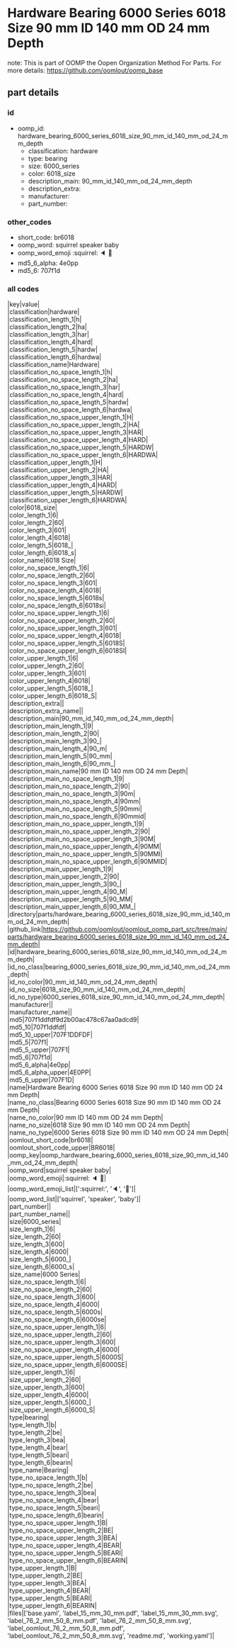 # Hardware Bearing 6000 Series 6018 Size 90 mm ID 140 mm OD 24 mm Depth  

note: This is part of OOMP the Oopen Organization Method For Parts. For more details: https://github.com/oomlout/oomp_base

##  part details





### id
* oomp_id: hardware_bearing_6000_series_6018_size_90_mm_id_140_mm_od_24_mm_depth
  * classification: hardware
  * type: bearing
  * size: 6000_series
  * color: 6018_size
  * description_main: 90_mm_id_140_mm_od_24_mm_depth
  * description_extra: 
  * manufacturer: 
  * part_number: 

### other_codes
* short_code: br6018
* oomp_word: squirrel speaker baby
* oomp_word_emoji :squirrel: :speaker: :baby:
* md5_6_alpha: 4e0pp
* md5_6: 707f1d

### all codes 
|key|value|  
|classification|hardware|  
|classification_length_1|h|  
|classification_length_2|ha|  
|classification_length_3|har|  
|classification_length_4|hard|  
|classification_length_5|hardw|  
|classification_length_6|hardwa|  
|classification_name|Hardware|  
|classification_no_space_length_1|h|  
|classification_no_space_length_2|ha|  
|classification_no_space_length_3|har|  
|classification_no_space_length_4|hard|  
|classification_no_space_length_5|hardw|  
|classification_no_space_length_6|hardwa|  
|classification_no_space_upper_length_1|H|  
|classification_no_space_upper_length_2|HA|  
|classification_no_space_upper_length_3|HAR|  
|classification_no_space_upper_length_4|HARD|  
|classification_no_space_upper_length_5|HARDW|  
|classification_no_space_upper_length_6|HARDWA|  
|classification_upper_length_1|H|  
|classification_upper_length_2|HA|  
|classification_upper_length_3|HAR|  
|classification_upper_length_4|HARD|  
|classification_upper_length_5|HARDW|  
|classification_upper_length_6|HARDWA|  
|color|6018_size|  
|color_length_1|6|  
|color_length_2|60|  
|color_length_3|601|  
|color_length_4|6018|  
|color_length_5|6018_|  
|color_length_6|6018_s|  
|color_name|6018 Size|  
|color_no_space_length_1|6|  
|color_no_space_length_2|60|  
|color_no_space_length_3|601|  
|color_no_space_length_4|6018|  
|color_no_space_length_5|6018s|  
|color_no_space_length_6|6018si|  
|color_no_space_upper_length_1|6|  
|color_no_space_upper_length_2|60|  
|color_no_space_upper_length_3|601|  
|color_no_space_upper_length_4|6018|  
|color_no_space_upper_length_5|6018S|  
|color_no_space_upper_length_6|6018SI|  
|color_upper_length_1|6|  
|color_upper_length_2|60|  
|color_upper_length_3|601|  
|color_upper_length_4|6018|  
|color_upper_length_5|6018_|  
|color_upper_length_6|6018_S|  
|description_extra||  
|description_extra_name||  
|description_main|90_mm_id_140_mm_od_24_mm_depth|  
|description_main_length_1|9|  
|description_main_length_2|90|  
|description_main_length_3|90_|  
|description_main_length_4|90_m|  
|description_main_length_5|90_mm|  
|description_main_length_6|90_mm_|  
|description_main_name|90 mm ID 140 mm OD 24 mm Depth|  
|description_main_no_space_length_1|9|  
|description_main_no_space_length_2|90|  
|description_main_no_space_length_3|90m|  
|description_main_no_space_length_4|90mm|  
|description_main_no_space_length_5|90mmi|  
|description_main_no_space_length_6|90mmid|  
|description_main_no_space_upper_length_1|9|  
|description_main_no_space_upper_length_2|90|  
|description_main_no_space_upper_length_3|90M|  
|description_main_no_space_upper_length_4|90MM|  
|description_main_no_space_upper_length_5|90MMI|  
|description_main_no_space_upper_length_6|90MMID|  
|description_main_upper_length_1|9|  
|description_main_upper_length_2|90|  
|description_main_upper_length_3|90_|  
|description_main_upper_length_4|90_M|  
|description_main_upper_length_5|90_MM|  
|description_main_upper_length_6|90_MM_|  
|directory|parts/hardware_bearing_6000_series_6018_size_90_mm_id_140_mm_od_24_mm_depth|  
|github_link|https://github.com/oomlout/oomlout_oomp_part_src/tree/main/parts/hardware_bearing_6000_series_6018_size_90_mm_id_140_mm_od_24_mm_depth|  
|id|hardware_bearing_6000_series_6018_size_90_mm_id_140_mm_od_24_mm_depth|  
|id_no_class|bearing_6000_series_6018_size_90_mm_id_140_mm_od_24_mm_depth|  
|id_no_color|90_mm_id_140_mm_od_24_mm_depth|  
|id_no_size|6018_size_90_mm_id_140_mm_od_24_mm_depth|  
|id_no_type|6000_series_6018_size_90_mm_id_140_mm_od_24_mm_depth|  
|manufacturer||  
|manufacturer_name||  
|md5|707f1ddfdf9d2b00ac478c67aa0adcd9|  
|md5_10|707f1ddfdf|  
|md5_10_upper|707F1DDFDF|  
|md5_5|707f1|  
|md5_5_upper|707F1|  
|md5_6|707f1d|  
|md5_6_alpha|4e0pp|  
|md5_6_alpha_upper|4E0PP|  
|md5_6_upper|707F1D|  
|name|Hardware Bearing 6000 Series 6018 Size 90 mm ID 140 mm OD 24 mm Depth|  
|name_no_class|Bearing 6000 Series 6018 Size 90 mm ID 140 mm OD 24 mm Depth|  
|name_no_color|90 mm ID 140 mm OD 24 mm Depth|  
|name_no_size|6018 Size 90 mm ID 140 mm OD 24 mm Depth|  
|name_no_type|6000 Series 6018 Size 90 mm ID 140 mm OD 24 mm Depth|  
|oomlout_short_code|br6018|  
|oomlout_short_code_upper|BR6018|  
|oomp_key|oomp_hardware_bearing_6000_series_6018_size_90_mm_id_140_mm_od_24_mm_depth|  
|oomp_word|squirrel speaker baby|  
|oomp_word_emoji|:squirrel: :speaker: :baby:|  
|oomp_word_emoji_list|[':squirrel:', ':speaker:', ':baby:']|  
|oomp_word_list|['squirrel', 'speaker', 'baby']|  
|part_number||  
|part_number_name||  
|size|6000_series|  
|size_length_1|6|  
|size_length_2|60|  
|size_length_3|600|  
|size_length_4|6000|  
|size_length_5|6000_|  
|size_length_6|6000_s|  
|size_name|6000 Series|  
|size_no_space_length_1|6|  
|size_no_space_length_2|60|  
|size_no_space_length_3|600|  
|size_no_space_length_4|6000|  
|size_no_space_length_5|6000s|  
|size_no_space_length_6|6000se|  
|size_no_space_upper_length_1|6|  
|size_no_space_upper_length_2|60|  
|size_no_space_upper_length_3|600|  
|size_no_space_upper_length_4|6000|  
|size_no_space_upper_length_5|6000S|  
|size_no_space_upper_length_6|6000SE|  
|size_upper_length_1|6|  
|size_upper_length_2|60|  
|size_upper_length_3|600|  
|size_upper_length_4|6000|  
|size_upper_length_5|6000_|  
|size_upper_length_6|6000_S|  
|type|bearing|  
|type_length_1|b|  
|type_length_2|be|  
|type_length_3|bea|  
|type_length_4|bear|  
|type_length_5|beari|  
|type_length_6|bearin|  
|type_name|Bearing|  
|type_no_space_length_1|b|  
|type_no_space_length_2|be|  
|type_no_space_length_3|bea|  
|type_no_space_length_4|bear|  
|type_no_space_length_5|beari|  
|type_no_space_length_6|bearin|  
|type_no_space_upper_length_1|B|  
|type_no_space_upper_length_2|BE|  
|type_no_space_upper_length_3|BEA|  
|type_no_space_upper_length_4|BEAR|  
|type_no_space_upper_length_5|BEARI|  
|type_no_space_upper_length_6|BEARIN|  
|type_upper_length_1|B|  
|type_upper_length_2|BE|  
|type_upper_length_3|BEA|  
|type_upper_length_4|BEAR|  
|type_upper_length_5|BEARI|  
|type_upper_length_6|BEARIN|  
|files|['base.yaml', 'label_15_mm_30_mm.pdf', 'label_15_mm_30_mm.svg', 'label_76_2_mm_50_8_mm.pdf', 'label_76_2_mm_50_8_mm.svg', 'label_oomlout_76_2_mm_50_8_mm.pdf', 'label_oomlout_76_2_mm_50_8_mm.svg', 'readme.md', 'working.yaml']|  
